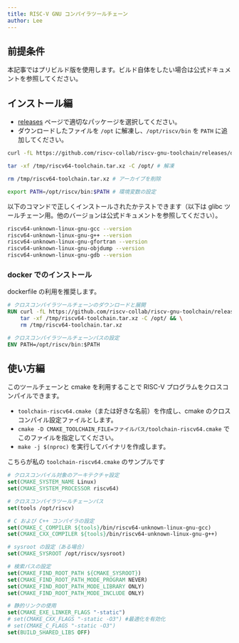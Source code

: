 ```yaml
---
title: RISC-V GNU コンパイラツールチェーン
author: Lee
---
```


## 前提条件

本記事ではプリビルド版を使用します。ビルド自体をしたい場合は公式ドキュメントを参照してください。

## インストール編

- [releases](https://github.com/riscv-collab/riscv-gnu-toolchain/releases) ページで適切なパッケージを選択してください。
- ダウンロードしたファイルを `/opt` に解凍し、`/opt/riscv/bin` を `PATH` に追加してください。

```bash
curl -fL https://github.com/riscv-collab/riscv-gnu-toolchain/releases/download/2025.01.20/riscv64-glibc-ubuntu-22.04-gcc-nightly-2025.01.20-nightly.tar.xz -o /tmp/riscv64-toolchain.tar.xz # ダウンロード

tar -xf /tmp/riscv64-toolchain.tar.xz -C /opt/ # 解凍

rm /tmp/riscv64-toolchain.tar.xz # アーカイブを削除

export PATH=/opt/riscv/bin:$PATH # 環境変数の設定
```

以下のコマンドで正しくインストールされたかテストできます（以下は glibc ツールチェーン用。他のバージョンは公式ドキュメントを参照してください）。

```bash
riscv64-unknown-linux-gnu-gcc --version
riscv64-unknown-linux-gnu-g++ --version
riscv64-unknown-linux-gnu-gfortran --version
riscv64-unknown-linux-gnu-objdump --version
riscv64-unknown-linux-gnu-gdb --version
```

### docker でのインストール

dockerfile の利用を推奨します。

```dockerfile
# クロスコンパイラツールチェーンのダウンロードと展開
RUN curl -fL https://github.com/riscv-collab/riscv-gnu-toolchain/releases/download/2025.01.20/riscv64-glibc-ubuntu-22.04-gcc-nightly-2025.01.20-nightly.tar.xz -o /tmp/riscv64-toolchain.tar.xz && \
    tar -xf /tmp/riscv64-toolchain.tar.xz -C /opt/ && \
    rm /tmp/riscv64-toolchain.tar.xz

# クロスコンパイラツールチェーンパスの設定
ENV PATH=/opt/riscv/bin:$PATH
```

## 使い方編

このツールチェーンと cmake を利用することで RISC-V プログラムをクロスコンパイルできます。

- `toolchain-riscv64.cmake`（または好きな名前）を作成し、cmake のクロスコンパイル設定ファイルとします。
- `cmake -D CMAKE_TOOLCHAIN_FILE=ファイルパス/toolchain-riscv64.cmake` でこのファイルを指定してください。
- `make -j $(nproc)` を実行してバイナリを作成します。

こちらが私の `toolchain-riscv64.cmake` のサンプルです

```cmake
# クロスコンパイル対象のアーキテクチャ設定
set(CMAKE_SYSTEM_NAME Linux)
set(CMAKE_SYSTEM_PROCESSOR riscv64)

# クロスコンパイラツールチェーンパス
set(tools /opt/riscv)

# C および C++ コンパイラの設定
set(CMAKE_C_COMPILER ${tools}/bin/riscv64-unknown-linux-gnu-gcc)
set(CMAKE_CXX_COMPILER ${tools}/bin/riscv64-unknown-linux-gnu-g++)

# sysroot の設定（ある場合）
set(CMAKE_SYSROOT /opt/riscv/sysroot)

# 検索パスの設定
set(CMAKE_FIND_ROOT_PATH ${CMAKE_SYSROOT})
set(CMAKE_FIND_ROOT_PATH_MODE_PROGRAM NEVER)
set(CMAKE_FIND_ROOT_PATH_MODE_LIBRARY ONLY)
set(CMAKE_FIND_ROOT_PATH_MODE_INCLUDE ONLY)

# 静的リンクの使用
set(CMAKE_EXE_LINKER_FLAGS "-static")
# set(CMAKE_CXX_FLAGS "-static -O3") #最適化を有効化
# set(CMAKE_C_FLAGS "-static -O3")
set(BUILD_SHARED_LIBS OFF)
```
